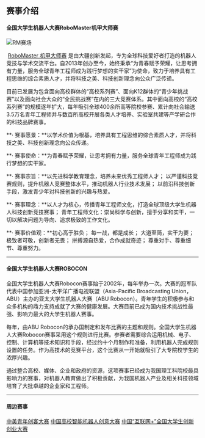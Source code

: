 ## 赛事介绍

#### 全国大学生机器人大赛RoboMaster机甲大师赛

![RM赛场](RM赛场.jpg)

​	[RoboMaster 机甲大师赛](https://www.robomaster.com/zh-CN) 是由大疆创新发起，专为全球科技爱好者打造的机器人竞技与学术交流平台。自2013年创办至今，始终秉承“为青春赋予荣耀，让思考拥有力量，服务全球青年工程师成为践行梦想的实干家”为使命，致力于培养具有工程思维的综合素质人才，并将科技之美、科技创新理念向公众广泛传递。

​	目前已发展为包含面向高校群体的“高校系列赛”、面向K12群体的“青少年挑战赛”以及面向社会大众的“全民挑战赛”在内的三大竞赛体系。其中面向高校的“高校系列赛”的规模逐年扩大，每年吸引全球400余所高等院校参赛、累计向社会输送3.5万名青年工程师并与数百所高校开展各类人才培养、实验室共建等产学研合作的科技品牌赛事。

**· 赛事愿景：**以学术价值为根基，培养具有工程思维的综合素质人才，并将科技之美、科技创新理念向公众传递。

**· 赛事使命：**为青春赋予荣耀，让思考拥有力量，服务全球青年工程师成为践行梦想的实干家。

**· 赛事宗旨：**以先进科学教育理念，培养未来优秀工程师人才； 以严谨科技竞赛规则，提升机器人竞赛整体水平，推动机器人行业技术发展； 以前沿科技创新手段，激发青少年对科技创新的兴趣与热爱。

**· 赛事理念：**以人才为核心，传播青年工程师文化，打造全球顶级大学生机器人科技创新竞技赛事； 青年工程师文化：崇尚科学与创新，擅于分享和实干，一切以解决问题为导向、追求极致的工作文化。

**· 赛事价值观：**初心高于胜负； 每一战，都是成长； 大道至简，实干为要； 极致者可敬，创新者无畏； 拼搏源自热爱，合作成就奇迹； 尊重对手、尊重细节、尊重努力。

---

#### 全国大学生机器人大赛ROBOCON

全国大学生机器人大赛Robocon赛事始于2002年，每年举办一次。大赛的冠军队代表中国参加亚洲-太平洋广播电视联盟（Asia-Pacific Broadcasting Union，ABU）主办的亚太大学生机器人大赛（ABU Robocon）。青年学生的积极参与和众多机构的鼎力支持成就了大赛的健康发展。大赛目前已成为国内技术挑战性最强、影响力最大的大学生机器人赛事。

每年，由ABU Robocon的承办国制定和发布比赛的主题和规则。全国大学生机器人大赛Robocon赛事采用这个规则进行比赛。参赛者需要综合运用机械、电子、控制、计算机等技术知识和手段，经过约十个月制作和准备，利用机器人完成规则设置的任务。作为高技术的竞赛平台，这个比赛从一开始就吸引了大专院校学生的浓厚兴趣。

通过整合高校、媒体、企业和政府的资源，这项赛事已经成为我国理工科院校最具影响力的赛事，对机器人教育做出了积极贡献，为我国机器人产业及相关科技领域培育了大批卓越的企业家和工程师。

---

#### 周边赛事

[中美青年创客大赛](http://www.chinaus-maker.org.cn/)
[中国高校智能机器人创意大赛](http://www.robotcontest.cn/)
[中国“互联网+”全国大学生创新创业大赛](https://cy.ncss.cn/)

